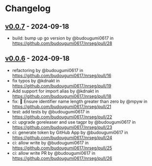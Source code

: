 # Changelog

## [v0.0.7](https://github.com/budougumi0617/nrseg/compare/v0.0.6...v0.0.7) - 2024-09-18
- build: bump up go version by @budougumi0617 in https://github.com/budougumi0617/nrseg/pull/28

## [v0.0.6](https://github.com/budougumi0617/nrseg/compare/v0.0.5...v0.0.6) - 2024-09-18
- refactoring by @budougumi0617 in https://github.com/budougumi0617/nrseg/pull/16
- fix typos by @kdnakt in https://github.com/budougumi0617/nrseg/pull/19
- Add support for import alias by @kdnakt in https://github.com/budougumi0617/nrseg/pull/18
- fix: 🐛 Ensure identifier name length greater than zero by @mpyw in https://github.com/budougumi0617/nrseg/pull/21
- test: add tests by @budougumi0617 in https://github.com/budougumi0617/nrseg/pull/22
- ci: upgrade goreleaser and use tagpr by @budougumi0617 in https://github.com/budougumi0617/nrseg/pull/23
- ci: generate token by GitHub App by @budougumi0617 in https://github.com/budougumi0617/nrseg/pull/24
- ci: allow write by @budougumi0617 in https://github.com/budougumi0617/nrseg/pull/25
- ci: allow write PR by @budougumi0617 in https://github.com/budougumi0617/nrseg/pull/26
